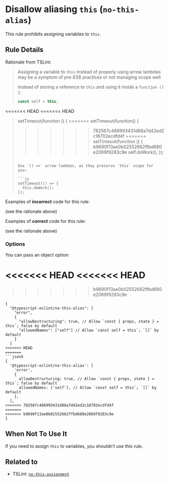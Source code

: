 # Disallow aliasing `this` (`no-this-alias`)

This rule prohibits assigning variables to `this`.

## Rule Details

Rationale from TSLint:

> Assigning a variable to `this` instead of properly using arrow lambdas may be a symptom of pre-ES6 practices
> or not managing scope well.
>
> Instead of storing a reference to `this` and using it inside a `function () {`:
>
> ```js
> const self = this;
>
<<<<<<< HEAD
<<<<<<< HEAD
> setTimeout(function () {
=======
> setTimeout(function() {
>>>>>>> 782567c486993431d88a7d42ed2c18702ecdfd4f
=======
> setTimeout(function () {
>>>>>>> b9690f13ae0b02552662ffbd680e2069f9283c9e
>   self.doWork();
> });
> ```
>
> Use `() =>` arrow lambdas, as they preserve `this` scope for you:
>
> ```js
> setTimeout(() => {
>   this.doWork();
> });
> ```

Examples of **incorrect** code for this rule:

(see the rationale above)

Examples of **correct** code for this rule:

(see the rationale above)

### Options

You can pass an object option:

<<<<<<< HEAD
<<<<<<< HEAD
=======
>>>>>>> b9690f13ae0b02552662ffbd680e2069f9283c9e
```jsonc
{
  "@typescript-eslint/no-this-alias": [
    "error",
    {
      "allowDestructuring": true, // Allow `const { props, state } = this`; false by default
      "allowedNames": ["self"] // Allow `const self = this`; `[]` by default
    }
  ]
<<<<<<< HEAD
=======
```json5
{
  '@typescript-eslint/no-this-alias': [
    'error',
    {
      allowDestructuring: true, // Allow `const { props, state } = this`; false by default
      allowedNames: ['self'], // Allow `const self = this`; `[]` by default
    },
  ],
>>>>>>> 782567c486993431d88a7d42ed2c18702ecdfd4f
=======
>>>>>>> b9690f13ae0b02552662ffbd680e2069f9283c9e
}
```

## When Not To Use It

If you need to assign `this` to variables, you shouldn’t use this rule.

## Related to

- TSLint: [`no-this-assignment`](https://palantir.github.io/tslint/rules/no-this-assignment/)
